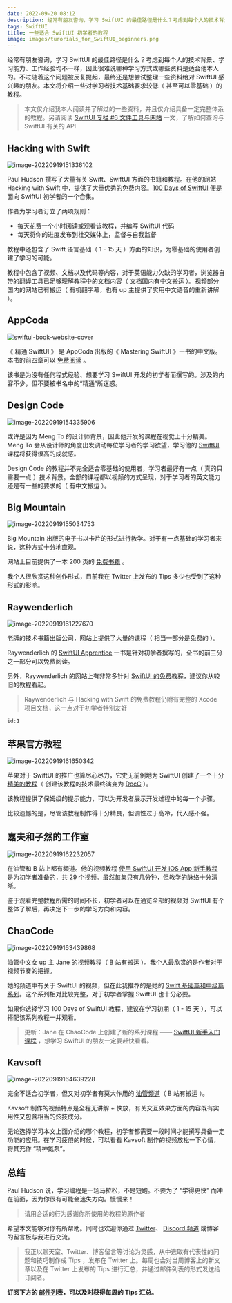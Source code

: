 ```yaml
---
date: 2022-09-20 08:12
description: 经常有朋友咨询，学习 SwiftUI 的最佳路径是什么？考虑到每个人的技术背景、学习能力、工作经验均不一样，因此很难说哪种学习方式或哪些资料是适合他本人的。不过随着这个问题被反复提起，最终还是想尝试整理一些资料给对 SwiftUI 感兴趣的朋友。本文将介绍一些对学习者技术基础要求较低（ 甚至可以零基础 ）的教程。
tags: SwiftUI
title: 一些适合 SwiftUI 初学者的教程
image: images/turorials_for_SwiftUI_beginners.png
---
```

经常有朋友咨询，学习 SwiftUI 的最佳路径是什么？考虑到每个人的技术背景、学习能力、工作经验均不一样，因此很难说哪种学习方式或哪些资料是适合他本人的。不过随着这个问题被反复提起，最终还是想尝试整理一些资料给对 SwiftUI 感兴趣的朋友。本文将介绍一些对学习者技术基础要求较低（ 甚至可以零基础 ）的教程。

> 本文仅介绍我本人阅读并了解过的一些资料，并且仅介绍具备一定完整体系的教程。另请阅读 [SwiftUI 专栏 #6 文件工具与网站](https://www.ethanhuang13.com/p/swiftui-6-doc-tools?utm_source=email) 一文，了解如何查询与 SwiftUI 有关的 API

## Hacking with Swift

![image-20220919151336102](https://cdn.fatbobman.com/image-20220919151336102.png)

Paul Hudson 撰写了大量有关 Swift、SwiftUI 方面的书籍和教程。在他的网站 Hacking with Swift 中，提供了大量优秀的免费内容。[100 Days of SwiftUI](https://www.hackingwithswift.com/100/swiftui) 便是面向 SwiftUI 初学者的一个合集。

作者为学习者订立了两项规则：

* 每天花费一个小时阅读或观看该教程，并编写 SwiftUI 代码
* 每天将你的进度发布到社交媒体上，监督与自我监督

教程中还包含了 Swift 语言基础（ 1 - 15 天 ）方面的知识，为零基础的使用者创建了学习的可能。

教程中包含了视频、文档以及代码等内容，对于英语能力欠缺的学习者，浏览器自带的翻译工具已足够理解教程中的文档内容（ 文档国内有中文搬运 ）。视频部分国内的网站已有搬运（ 有机翻字幕，也有 up 主提供了实用中文语音的重新讲解 ）。

## AppCoda

![swiftui-book-website-cover](https://cdn.fatbobman.com/swiftui-book-website-cover.png)

《 精通 SwiftUI 》 是 AppCoda 出版的《 Mastering SwiftUI 》一书的中文版。本书的前四章可以 [免费阅读](https://www.appcoda.com.tw/learnswift/) 。

该书是为没有任何程式经验、想要学习 SwiftUI 开发的初学者而撰写的。涉及的内容不少，但不要被书名中的“精通”所迷惑。

## Design Code

![image-20220919154335906](https://cdn.fatbobman.com/image-20220919154335906.png)

或许是因为 Meng To 的设计师背景，因此他开发的课程在视觉上十分精美。Meng To 会从设计师的角度出发调动每位学习者的学习欲望，学习他的 [SwiftUI](https://designcode.io/swiftui-handbook) 课程将获得很高的成就感。

Design Code 的教程并不完全适合零基础的使用者，学习者最好有一点（ 真的只需要一点 ）技术背景。全部的课程都以视频的方式呈现，对于学习者的英文能力还是有一些的要求的（ 有中文搬运 ）。

## Big Mountain

![image-20220919155034753](https://cdn.fatbobman.com/image-20220919155034753.png)

Big Mountain 出版的电子书以卡片的形式进行教学。对于有一点基础的学习者来说，这种方式十分地直观。

网站上目前提供了一本 200 页的 [免费书籍](https://www.bigmountainstudio.com/free-swiftui-book) 。

我个人很欣赏这种创作形式，目前我在 Twitter 上发布的 Tips 多少也受到了这种形式的影响。

## Raywenderlich

![image-20220919161227670](https://cdn.fatbobman.com/image-20220919161227670.png)

老牌的技术书籍出版公司，网站上提供了大量的课程（ 相当一部分是免费的 ）。

Raywenderlich 的 [SwiftUI Apprentice](https://www.raywenderlich.com/books/swiftui-apprentice/) 一书是针对初学者撰写的，全书的前三分之一部分可以免费阅读。

另外，Raywenderlich 的网站上有非常多针对 [SwiftUI 的免费教程](https://www.raywenderlich.com/library?q=swift+ui&domain_ids%5B%5D=1&subscription_types%5B%5D=free&subscription_types%5B%5D=beginner&difficulties%5B%5D=beginner)，建议你从较旧的教程看起。

> Raywenderlich 与 Hacking with Swift 的免费教程仍附有完整的 Xcode 项目文档，这一点对于初学者特别友好

```responser
id:1
```

## 苹果官方教程

![image-20220919161650342](https://cdn.fatbobman.com/image-20220919161650342.png)

苹果对于 SwiftUI 的推广也算尽心尽力，它史无前例地为 SwiftUI 创建了一个十分 [精美的教程](https://developer.apple.com/tutorials/swiftui#drawing-and-animation)（ 创建该教程的技术最终演变为 [DocC](https://developer.apple.com/documentation/docc) ）。

该教程提供了保姆级的提示能力，可以为开发者展示开发过程中的每一个步骤。

比较遗憾的是，尽管该教程制作得十分精良，但调性过于高冷，代入感不强。

## 嘉夫和子然的工作室

![image-20220919162232057](https://cdn.fatbobman.com/image-20220919162232057.png)

在油管和 B 站上都有频道。他的视频教程 [使用 SwiftUI 开发 iOS App 新手教程](https://www.bilibili.com/video/BV16L411H7xN/?spm_id_from=333.788&vd_source=47c38aa7a1b9837457a41f3f489f9377) 是为初学者准备的，共 29 个视频。虽然每集只有几分钟，但教学的脉络十分清晰。

鉴于观看完整教程所需的时间不长，初学者可以在通览全部的视频对 SwiftUI 有个整体了解后，再决定下一步的学习方向和内容。

## ChaoCode

![image-20220919163439868](https://cdn.fatbobman.com/image-20220919163439868.png)

油管中文女 up 主 Jane 的视频教程（ B 站有搬运 ）。我个人最欣赏的是作者对于视频节奏的把握。

她的频道中有关于 SwiftUI 的视频，但在此我推荐的是她的 [Swift 基础篇和中级篇系列](https://www.youtube.com/watch?v=GIt1BJJNdTI&list=PLXM8k1EWy5kiAD0o69R00b7I62ZVUyfJJ)。这个系列相对比较完整，对于初学者掌握 SwiftUI 也十分必要。

如果你选择学习 100 Days of SwiftUI 教程，建议在学习初期（ 1 - 15 天 ），可以搭配该系列教程一并观看。

> 更新：Jane 在 ChaoCode 上创建了新的系列课程 —— [SwiftUI 新手入门课程](https://www.youtube.com/watch?v=wKx2C-dsnro&list=PLXM8k1EWy5khONZ9M9ytK8mMrcEOXvGsE) ，想学习 SwiftUI 的朋友一定要赶快看看。

## Kavsoft

![image-20220919164639228](https://cdn.fatbobman.com/image-20220919164639228.png)

完全不适合初学者，但又对初学者有莫大作用的 [油管频道](https://www.youtube.com/c/Kavsoft/playlists)（ B 站有搬运 ）。

Kavsoft 制作的视频特点是全程无讲解 + 快放，有关交互效果方面的内容既有实用性又包含相当的炫技成分。

无论选择学习本文上面介绍的哪个教程，初学者都需要一段时间才能撰写具备一定功能的应用。在学习疲倦的时候，可以看看 Kavsoft 制作的视频放松一下心情，将其充作 “精神氮泵”。

## 总结

Paul Hudson 说，学习编程是一场马拉松，不是短跑。不要为了 “学得更快” 而冲在前面，因为你很有可能会迷失方向。慢慢来！

> 请用合适的行为感谢你所使用的教程的原作者

希望本文能够对你有所帮助。同时也欢迎你通过 [Twitter](https://twitter.com/fatbobman)、 [Discord 频道](https://discord.gg/ApqXmy5pQJ) 或博客的留言板与我进行交流。

> 我正以聊天室、Twitter、博客留言等讨论为灵感，从中选取有代表性的问题和技巧制作成 Tips ，发布在 Twitter 上。每周也会对当周博客上的新文章以及在 Twitter 上发布的 Tips 进行汇总，并通过邮件列表的形式发送给订阅者。

**订阅下方的 [邮件列表](https://artisanal-knitter-2544.ck.page/d3591dd1e7)，可以及时获得每周的 Tips 汇总。**
